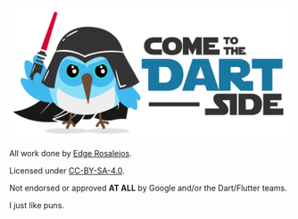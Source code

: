 [![Come to the Dart Side](https://raw.githubusercontent.com/kevmoo/dart_side/master/Dash%20Dart%20PNG%20%20-%20white.png)](https://github.com/kevmoo/dart_side)

All work done by [Edge Rosalejos](https://edgerosalejos07.wixsite.com/ed-art).

Licensed under [CC-BY-SA-4.0](https://github.com/kevmoo/dart_side/blob/master/LICENSE).

Not endorsed or approved **AT ALL** by Google and/or the Dart/Flutter
teams.

I just like puns.
